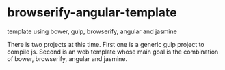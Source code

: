 # browserify-angular-template
template using bower, gulp, browserify, angular and jasmine

There is two projects at this time.
First one is a generic gulp project to compile js.
Second is an web template whose main goal is the combination of bower, browserify, angular and jasmine. 

